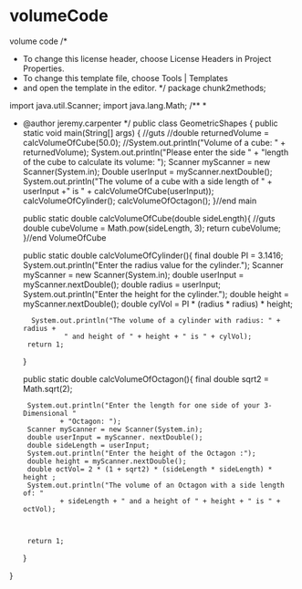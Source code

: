 # volumeCode
volume code 
/*
 * To change this license header, choose License Headers in Project Properties.
 * To change this template file, choose Tools | Templates
 * and open the template in the editor.
 */
package chunk2methods;

import java.util.Scanner;
import java.lang.Math;
/**
 *
 * @author jeremy.carpenter
 */
public class GeometricShapes {
    public static void main(String[] args) {
       //guts 
        //double returnedVolume = calcVolumeOfCube(50.0);
        //System.out.println("Volume of a cube: " + returnedVolume);
        System.out.println("Please enter the side "
                + "length of the cube to calculate its volume: ");
         Scanner myScanner = new Scanner(System.in);
         Double userInput = myScanner.nextDouble();
        System.out.println("The volume of a cube with a side length of " 
                + userInput +" is " + calcVolumeOfCube(userInput));
        calcVolumeOfCylinder();
        calcVolumeOfOctagon();
    }//end main
    
    public static double calcVolumeOfCube(double sideLength){
        //guts
        double cubeVolume = Math.pow(sideLength, 3);
        return cubeVolume;
    }//end VolumeOfCube
    
    public static double calcVolumeOfCylinder(){
        final double PI = 3.1416;
        System.out.println("Enter the radius value for the cylinder.");
         Scanner myScanner = new Scanner(System.in);
         double userInput = myScanner.nextDouble();
         double radius = userInput;
         System.out.println("Enter the height for the cylinder.");
         double height = myScanner.nextDouble();
         double cylVol = PI * (radius * radius) * height;
         
         System.out.println("The volume of a cylinder with radius: " + radius + 
                 " and height of " + height + " is " + cylVol);
        return 1;
    }
    
    public static double calcVolumeOfOctagon(){
        final double sqrt2 = Math.sqrt(2);
        
        System.out.println("Enter the length for one side of your 3-Dimensional "
                + "Octagon: ");
        Scanner myScanner = new Scanner(System.in);
        double userInput = myScanner. nextDouble();
        double sideLength = userInput; 
        System.out.println("Enter the height of the Octagon :");
        double height = myScanner.nextDouble();
        double octVol= 2 * (1 + sqrt2) * (sideLength * sideLength) * height ;
        System.out.println("The volume of an Octagon with a side length of: " 
                + sideLength + " and a height of " + height + " is " + octVol);
        
        
        
        return 1;
    } 
    
}

